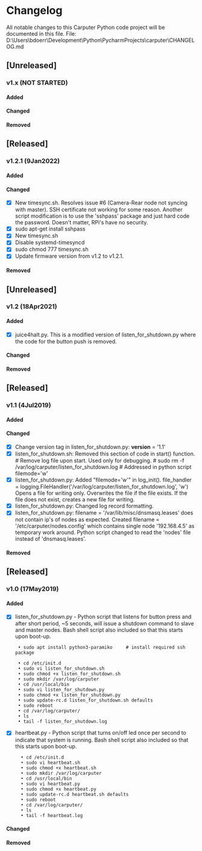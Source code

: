 # Changelog
All notable changes to this Carputer Python code project will be documented in this file.
File:  D:\Users\bdoerr\Development\Python\PycharmProjects\carputer\CHANGELOG.md


## [Unreleased]
### v1.x (NOT STARTED)
#### Added
#### Changed
#### Removed



## [Released]
### v1.2.1 (9Jan2022)
#### Added
#### Changed  
- [x] New timesync.sh. Resolves issue #6 (Camera-Rear node not syncing with master). SSH certificate not working for some reason. Another script modification is to use the 'sshpass' package and just hard code the password. Doesn't matter, RPi's have no security. 
- [x] sudo apt-get install sshpass
- [x] New timesync.sh
- [x] Disable systemd-timesyncd
- [x] sudo chmod 777 timesync.sh
- [x] Update firmware version from v1.2 to v1.2.1.
#### Removed


## [Unreleased]
### v1.2 (18Apr2021)
#### Added
- [x] juice4halt.py. This is a modified version of listen_for_shutdown.py where the code for the button push is removed.
#### Changed
#### Removed


## [Released]
### v1.1 (4Jul2019)
#### Added
#### Changed
- [x] Change version tag in listen_for_shutdown.py:  __version__ = '1.1'
- [x] listen_for_shutdown.sh:  Removed this section of code in start() function.
        # Remove log file upon start.  Used only for debugging.
        # sudo rm -f /var/log/carputer/listen_for_shutdown.log      # Addressed in python script filemode='w'
- [x] listen_for_shutdown.py:  Added "filemode='w'" in log_init(). file_handler = logging.FileHandler('/var/log/carputer/listen_for_shutdown.log', 'w')  Opens a file for writing only. Overwrites the file if the file exists. If the file does not exist, creates a new file for writing.    
- [x] listen_for_shutdown.py:  Changed log record formatting. 
- [x] listen_for_shutdown.py:  filename = '/var/lib/misc/dnsmasq.leases' does not contain ip's of nodes as expected.  Created filename = '/etc/carputer/nodes.config' which contains
                               single node '192.168.4.5' as temporary work around.  Python script changed to read the 'nodes' file instead of 'dnsmasq.leases'.
#### Removed


## [Released]
### v1.0 (17May2019)
#### Added
- [x]  listen_for_shutdown.py - Python script that listens for button press and after short period, ~5 seconds, will issue a shutdown command to slave and master nodes.
        Bash shell script also included so that this starts upon boot-up.

		• sudo apt install python3-paramiko     # install required ssh package
        
		• cd /etc/init.d
		• sudo vi listen_for_shutdown.sh
		• sudo chmod +x listen_for_shutdown.sh
		• sudo mkdir /var/log/carputer
		• cd /usr/local/bin
		• sudo vi listen_for_shutdown.py
		• sudo chmod +x listen_for_shutdown.py
		• sudo update-rc.d listen_for_shutdown.sh defaults
		• sudo reboot
		• cd /var/log/carputer/
		• ls
        • tail -f listen_for_shutdown.log
        
- [x] heartbeat.py - Python script that turns on/off led once per second to indicate that system is running.
        Bash shell script also included so that this starts upon boot-up.

		• cd /etc/init.d
		• sudo vi heartbeat.sh
		• sudo chmod +x heartbeat.sh
		• sudo mkdir /var/log/carputer
		• cd /usr/local/bin
		• sudo vi heartbeat.py
		• sudo chmod +x heartbeat.py
		• sudo update-rc.d heartbeat.sh defaults
		• sudo reboot
		• cd /var/log/carputer/
		• ls
		• tail -f heartbeat.log

#### Changed
#### Removed
		

